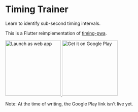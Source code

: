 # Timing Trainer

Learn to identify sub-second timing intervals.

This is a Flutter reimplementation of [timing-pwa](https://github.com/adil192/timing-pwa).

<a href="https://adil.hanney.org/timing_flutter/">
  <img src="https://user-images.githubusercontent.com/21128619/175814930-1dbe80bf-3b62-4356-90b1-f9cde05578f8.png" width=175 alt="Launch as web app">
</a>
<a href="https://play.google.com/store/apps/details?id=com.adilhanney.timing.timing_flutter">
  <img src="https://user-images.githubusercontent.com/21128619/175814836-b4e26b02-bdc8-4878-be08-b52976f402f4.png" width=175 alt="Get it on Google Play">
</a>
<br/>

Note: At the time of writing, the Google Play link isn't live yet.
